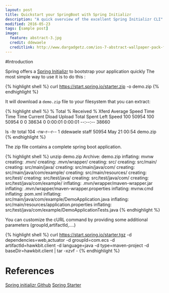 ```yaml
---
layout: post
title: Quickstart your SpringBoot with Spring Initializr
description: "A quick overview of the excellent Spring Initializr CLI"
modified: 2016-05-23
tags: [sample post]
image:
  feature: abstract-3.jpg
  credit: ddewaele
  creditlink: http://www.dargadgetz.com/ios-7-abstract-wallpaper-pack-for-iphone-5-and-ipod-touch-retina/
---
```


#Introduction

Spring offers a [Spring Initializr](https://start.spring.io/) to bootstrap your application quickly
The most simple way to use it is to do this :

{% highlight shell %}
curl https://start.spring.io/starter.zip -o demo.zip
{% endhighlight %}

It will download a `demo.zip` file to your filesystem that you can extract:

{% highlight shell %}
  % Total    % Received % Xferd  Average Speed   Time    Time     Time  Current
                                 Dload  Upload   Total   Spent    Left  Speed
100 50954  100 50954    0     0  38634      0  0:00:01  0:00:01 --:--:-- 38660

ls -ltr
total 104
-rw-r--r--  1 ddewaele  staff  50954 May 21 00:54 demo.zip
{% endhighlight %}

The zip file contains a complete spring boot application.

{% highlight shell %}
unzip demo.zip 
Archive:  demo.zip
  inflating: mvnw
   creating: .mvn/
   creating: .mvn/wrapper/
   creating: src/
   creating: src/main/
   creating: src/main/java/
   creating: src/main/java/com/
   creating: src/main/java/com/example/
   creating: src/main/resources/
   creating: src/test/
   creating: src/test/java/
   creating: src/test/java/com/
   creating: src/test/java/com/example/
  inflating: .mvn/wrapper/maven-wrapper.jar
  inflating: .mvn/wrapper/maven-wrapper.properties
  inflating: mvnw.cmd
  inflating: pom.xml
  inflating: src/main/java/com/example/DemoApplication.java
  inflating: src/main/resources/application.properties
  inflating: src/test/java/com/example/DemoApplicationTests.java
{% endhighlight %}

You can customize the cURL command by providing some additional parameters (groupId,artifactId,....)

{% highlight shell %}
curl https://start.spring.io/starter.tgz -d dependencies=web,actuator -d groupId=com.ecs -d artifactId=hawkbit.client -d language=java -d type=maven-project -d baseDir=hawkbit.client | tar -xzvf -
{% endhighlight %}


# References

[Spring initializr Github](https://github.com/spring-io/initializr/)
[Spring Starter](https://start.spring.io/)

